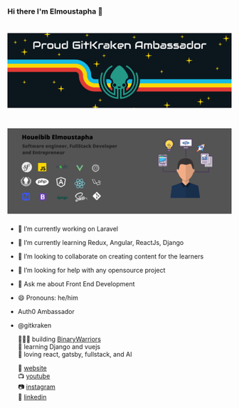 ### Hi there I'm Elmoustapha 👋

# ![elmoustaphahoueibib](https://github.com/elmoustaphahoueibib/elmoustaphahoueibib/blob/master/gitkrakenambassador.png)

# ![elmoustaphahoueibib](https://github.com/elmoustaphahoueibib/elmoustaphahoueibib/blob/master/Developer%20.png)

- 🔭 I’m currently working on Laravel
- 🌱 I’m currently learning Redux, Angular, ReactJs, Django
- 👯 I’m looking to collaborate on creating content for the learners
- 🤔 I’m looking for help with any opensource project
- 💬 Ask me about Front End Development
- 😄 Pronouns: he/him 
- Auth0 Ambassador
- @gitkraken

  👨🏼‍💻 building [BinaryWarriors](https://binarywarriors.co/)  
  🧠 learning Django and vuejs   
  💜 loving react, gatsby, fullstack, and AI



  🏡 [website](https://elmoustaphahoueibib.github.io)    
  📺 [youtube](https://www.youtube.com/channel/UCGwhzs5AdUbvEkZCC359kIQ)  
  📷 [instagram](https://www.instagram.com/houeibibelmoustapha/)  
  👔 [linkedin](https://www.linkedin.com/in/elmoustapha-houeibib-16665014a/)  


